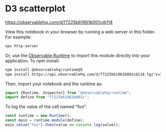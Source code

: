 # D3 scatterplot

https://observablehq.com/d/f7225b61961b001c@114

View this notebook in your browser by running a web server in this folder. For
example:

~~~sh
npx http-server
~~~

Or, use the [Observable Runtime](https://github.com/observablehq/runtime) to
import this module directly into your application. To npm install:

~~~sh
npm install @observablehq/runtime@5
npm install https://api.observablehq.com/d/f7225b61961b001c@114.tgz?v=3
~~~

Then, import your notebook and the runtime as:

~~~js
import {Runtime, Inspector} from "@observablehq/runtime";
import define from "f7225b61961b001c";
~~~

To log the value of the cell named “foo”:

~~~js
const runtime = new Runtime();
const main = runtime.module(define);
main.value("foo").then(value => console.log(value));
~~~
